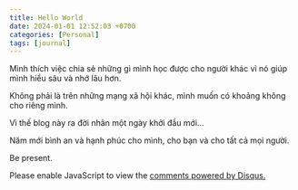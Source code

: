 ```yaml
---
title: Hello World
date: 2024-01-01 12:52:03 +0700
categories: [Personal]
tags: [journal]     
---
```

Mình thích việc chia sẻ những gì mình học được cho người khác vì nó giúp mình hiểu sâu và nhớ lâu hơn.

Không phải là trên những mạng xã hội khác, mình muốn có khoảng không cho riêng mình.

Vì thế blog này ra đời nhân một ngày khởi đầu mới...

Năm mới bình an và hạnh phúc cho mình,
cho bạn và cho tất cả mọi người. 

Be present.

<div id="disqus_thread"></div>
<script>
    /**
    *  RECOMMENDED CONFIGURATION VARIABLES: EDIT AND UNCOMMENT THE SECTION BELOW TO INSERT DYNAMIC VALUES FROM YOUR PLATFORM OR CMS.
    *  LEARN WHY DEFINING THESE VARIABLES IS IMPORTANT: https://disqus.com/admin/universalcode/#configuration-variables    */
    /*
    var disqus_config = function () {
    this.page.url = PAGE_URL;  // Replace PAGE_URL with your page's canonical URL variable
    this.page.identifier = PAGE_IDENTIFIER; // Replace PAGE_IDENTIFIER with your page's unique identifier variable
    };
    */
    (function() { // DON'T EDIT BELOW THIS LINE
    var d = document, s = d.createElement('script');
    s.src = 'https://https-tointech-github-io.disqus.com/embed.js';
    s.setAttribute('data-timestamp', +new Date());
    (d.head || d.body).appendChild(s);
    })();
</script>
<noscript>Please enable JavaScript to view the <a href="https://disqus.com/?ref_noscript">comments powered by Disqus.</a></noscript>